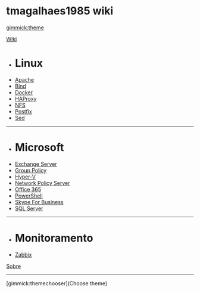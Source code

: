 # tmagalhaes1985 wiki

[gimmick:theme](cosmo)

[Wiki]()

  * # Linux
  * [Apache](pages/kb/linux/apache.md)
  * [Bind](pages/kb/linux/bind.md)
  * [Docker](pages/kb/linux/docker.md)
  * [HAProxy](pages/kb/linux/haproxy.md)
  * [NFS](pages/kb/linux/nfs.md)
  * [Postfix](pages/kb/linux/postfix.md)
  * [Sed](pages/kb/linux/sed.md)
  - - - -
  * # Microsoft
  * [Exchange Server](pages/kb/microsoft/exchange.md)
  * [Group Policy](pages/kb/microsoft/gpo.md)
  * [Hyper-V](pages/kb/microsoft/hyperv.md)
  * [Network Policy Server](pages/kb/microsoft/nps.md)
  * [Office 365](pages/kb/microsoft/o365.md)
  * [PowerShell](pages/kb/microsoft/powershell.md)
  * [Skype For Business](pages/kb/microsoft/skype.md)
  * [SQL Server](pages/kb/microsoft/sql.md)
  - - - -
  * # Monitoramento
  * [Zabbix](pages/kb/zabbix.md)

[Sobre](pages/about.md)
- - - -
[gimmick:themechooser](Choose theme)
